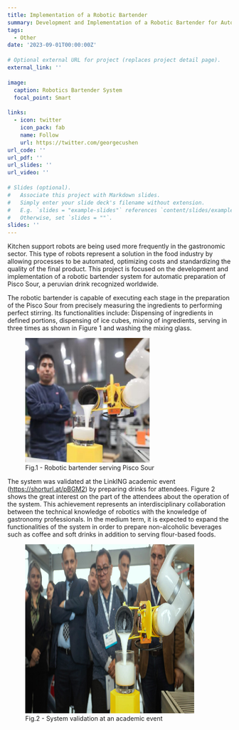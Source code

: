 ```yaml
---
title: Implementation of a Robotic Bartender
summary: Development and Implementation of a Robotic Bartender for Automatic Pisco Sour Preparation
tags:
  - Other
date: '2023-09-01T00:00:00Z'

# Optional external URL for project (replaces project detail page).
external_link: ''

image:
  caption: Robotics Bartender System
  focal_point: Smart

links:
  - icon: twitter
    icon_pack: fab
    name: Follow
    url: https://twitter.com/georgecushen
url_code: ''
url_pdf: ''
url_slides: ''
url_video: ''

# Slides (optional).
#   Associate this project with Markdown slides.
#   Simply enter your slide deck's filename without extension.
#   E.g. `slides = "example-slides"` references `content/slides/example-slides.md`.
#   Otherwise, set `slides = ""`.
slides: ''
---
```

Kitchen support robots are being used more frequently in the gastronomic sector. This type of robots represent a solution in the food industry by allowing processes to be automated, optimizing costs and standardizing the quality of the final product. This project is focused on the development and implementation of a robotic bartender system for automatic preparation of Pisco Sour, a peruvian drink recognized worldwide. 

The robotic bartender is capable of executing each stage in the preparation of the Pisco Sour from precisely measuring the ingredients to performing perfect stirring. Its functionalities include: Dispensing of ingredients in defined portions, dispensing of ice cubes, mixing of ingredients, serving in three times as shown in Figure 1 and washing the mixing glass.

<figure>
  <img src= robot_bartender.jpg width= 280 height= 280 >
  <figcaption>Fig.1 - Robotic bartender serving Pisco Sour</figcaption>
</figure>

The system was validated at the LinkING academic event (https://shorturl.at/pBGM2) by preparing drinks for attendees. Figure 2 shows the great interest on the part of the attendees about the operation of the system. This achievement represents an interdisciplinary collaboration between the technical knowledge of robotics with the knowledge of gastronomy professionals. In the medium term, it is expected to expand the functionalities of the system in order to prepare non-alcoholic beverages such as coffee and soft drinks in addition to serving flour-based foods. 

<figure>
  <img src= featured3.jpg width= 380 height= 380>
  <figcaption>Fig.2 - System validation at an academic event</figcaption>
</figure>

